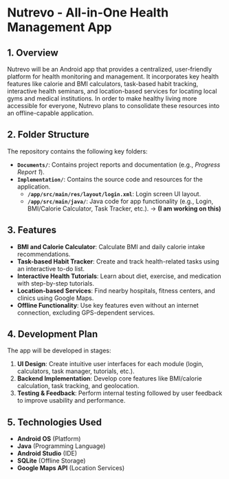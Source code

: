 # Nutrevo - All-in-One Health Management App

## 1. Overview

Nutrevo will be an Android app that provides a centralized, user-friendly platform for health monitoring and management. It incorporates key health features like calorie and BMI calculators, task-based habit tracking, interactive health seminars, and location-based services for locating local gyms and medical institutions. In order to make healthy living more accessible for everyone, Nutrevo plans to consolidate these resources into an offline-capable application.

## 2. Folder Structure

The repository contains the following key folders:

- **`Documents/`**: Contains project reports and documentation (e.g., *Progress Report 1*).
- **`Implementation/`**: Contains the source code and resources for the application.
  - **`/app/src/main/res/layout/login.xml`**: Login screen UI layout.
  - **`/app/src/main/java/`**: Java code for app functionality (e.g., Login, BMI/Calorie Calculator, Task Tracker, etc.). -> **(I am working on this)**

## 3. Features

- **BMI and Calorie Calculator**: Calculate BMI and daily calorie intake recommendations.
- **Task-based Habit Tracker**: Create and track health-related tasks using an interactive to-do list.
- **Interactive Health Tutorials**: Learn about diet, exercise, and medication with step-by-step tutorials.
- **Location-based Services**: Find nearby hospitals, fitness centers, and clinics using Google Maps.
- **Offline Functionality**: Use key features even without an internet connection, excluding GPS-dependent services.

## 4. Development Plan

The app will be developed in stages:

1. **UI Design**: Create intuitive user interfaces for each module (login, calculators, task manager, tutorials, etc.).
2. **Backend Implementation**: Develop core features like BMI/calorie calculation, task tracking, and geolocation.
3. **Testing & Feedback**: Perform internal testing followed by user feedback to improve usability and performance.

## 5. Technologies Used

- **Android OS** (Platform)
- **Java** (Programming Language)
- **Android Studio** (IDE)
- **SQLite** (Offline Storage)
- **Google Maps API** (Location Services)
